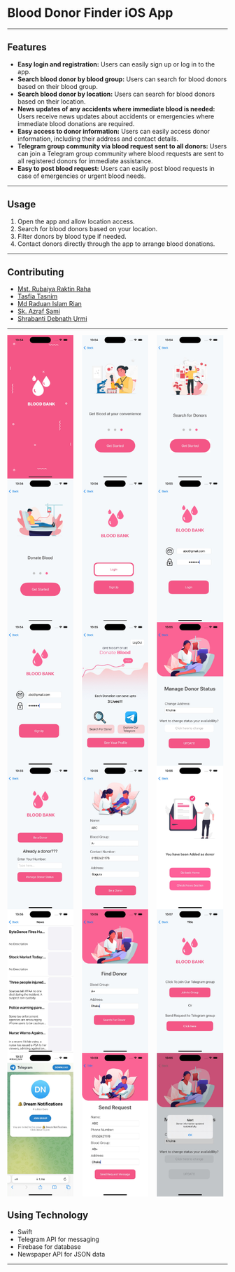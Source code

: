 # Blood Donor Finder iOS App
---


## Features

- **Easy login and registration:** Users can easily sign up or log in to the app.
- **Search blood donor by blood group:** Users can search for blood donors based on their blood group.
- **Search blood donor by location:** Users can search for blood donors based on their location.
- **News updates of any accidents where immediate blood is needed:** Users receive news updates about accidents or emergencies where immediate blood donations are required.
- **Easy access to donor information:** Users can easily access donor information, including their address and contact details.
- **Telegram group community via blood request sent to all donors:** Users can join a Telegram group community where blood requests are sent to all registered donors for immediate assistance.
- **Easy to post blood request:** Users can easily post blood requests in case of emergencies or urgent blood needs.
---


## Usage

1. Open the app and allow location access.
2. Search for blood donors based on your location.
3. Filter donors by blood type if needed.
4. Contact donors directly through the app to arrange blood donations.
---

## Contributing

- [Mst. Rubaiya Raktin Raha](https://github.com/Raha111)
- [Tasfia Tasnim](https://github.com/tasfiatasnimraisa)
- [Md Raduan Islam Rian](https://github.com/ExpC0)
- [Sk. Azraf Sami](https://github.com/Sk-Azraf-Sami)
- [Shrabanti Debnath Urmi](https://github.com/Shrabanti94)

---
<div style="display: flex;">
    <img src="https://github.com/Sk-Azraf-Sami/Blood-Bank/blob/main/Images/1.jpeg" alt="Image 1" width="30%" style="margin-right: 20px;">
    <img src="https://github.com/Sk-Azraf-Sami/Blood-Bank/blob/main/Images/2.jpeg" alt="Image 2" width="30%" style="margin-right: 20px;">
    <img src="https://github.com/Sk-Azraf-Sami/Blood-Bank/blob/main/Images/3.jpeg" alt="Image 3" width="30%">
</div>
<div style="display: flex;">
    <img src="https://github.com/Sk-Azraf-Sami/Blood-Bank/blob/main/Images/4.jpeg" alt="Image 1" width="30%" style="margin-right: 20px;">
    <img src="https://github.com/Sk-Azraf-Sami/Blood-Bank/blob/main/Images/5.jpeg" alt="Image 2" width="30%" style="margin-right: 20px;">
    <img src="https://github.com/Sk-Azraf-Sami/Blood-Bank/blob/main/Images/6.jpeg" alt="Image 3" width="30%">
</div>
<div style="display: flex;">
    <img src="https://github.com/Sk-Azraf-Sami/Blood-Bank/blob/main/Images/7.jpeg" alt="Image 1" width="30%" style="margin-right: 20px;">
    <img src="https://github.com/Sk-Azraf-Sami/Blood-Bank/blob/main/Images/8.jpeg" alt="Image 2" width="30%" style="margin-right: 20px;">
    <img src="https://github.com/Sk-Azraf-Sami/Blood-Bank/blob/main/Images/8-1.jpeg" alt="Image 3" width="30%">
</div>
<div style="display: flex;">
    <img src="https://github.com/Sk-Azraf-Sami/Blood-Bank/blob/main/Images/9.jpeg" alt="Image 1" width="30%" style="margin-right: 20px;">
    <img src="https://github.com/Sk-Azraf-Sami/Blood-Bank/blob/main/Images/10.jpeg" alt="Image 2" width="30%" style="margin-right: 20px;">
    <img src="https://github.com/Sk-Azraf-Sami/Blood-Bank/blob/main/Images/11.jpeg" alt="Image 3" width="30%">
</div>
<div style="display: flex;">
    <img src="https://github.com/Sk-Azraf-Sami/Blood-Bank/blob/main/Images/12.jpeg" alt="Image 1" width="30%" style="margin-right: 20px;">
    <img src="https://github.com/Sk-Azraf-Sami/Blood-Bank/blob/main/Images/13.jpeg" alt="Image 2" width="30%" style="margin-right: 20px;">
    <img src="https://github.com/Sk-Azraf-Sami/Blood-Bank/blob/main/Images/15.jpeg" alt="Image 3" width="30%">
</div>
<div style="display: flex;">
    <img src="https://github.com/Sk-Azraf-Sami/Blood-Bank/blob/main/Images/16.jpeg" alt="Image 1" width="30%" style="margin-right: 20px;">
    <img src="https://github.com/Sk-Azraf-Sami/Blood-Bank/blob/main/Images/17.jpeg" alt="Image 2" width="30%" style="margin-right: 20px;">
    <img src="https://github.com/Sk-Azraf-Sami/Blood-Bank/blob/main/Images/18.jpeg" alt="Image 3" width="30%">
</div>


## Using Technology

- Swift
- Telegram API for messaging
- Firebase for database
- Newspaper API for JSON data
---

